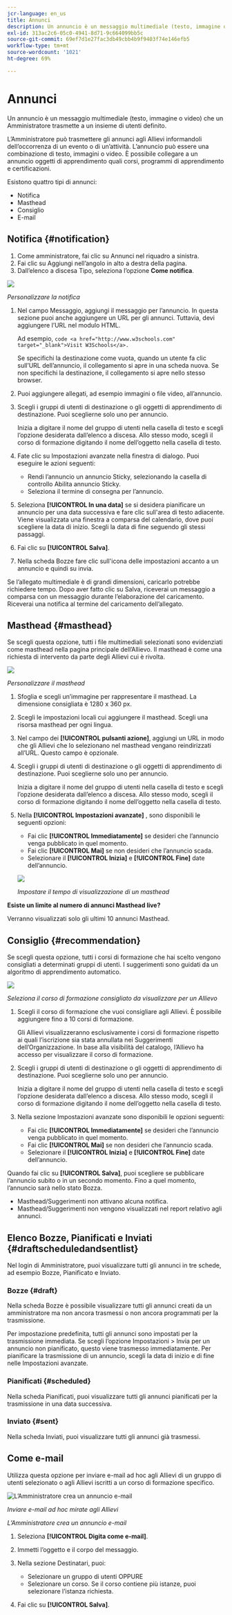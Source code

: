 ```yaml
---
jcr-language: en_us
title: Annunci
description: Un annuncio è un messaggio multimediale (testo, immagine o video) che un Amministratore trasmette a un insieme di utenti definito.
exl-id: 313ac2c6-05c0-4941-8d71-9c664099bb5c
source-git-commit: 69ef7d1e27fac3db49cbb4b9f9403f74e146efb5
workflow-type: tm+mt
source-wordcount: '1021'
ht-degree: 69%

---
```


# Annunci

Un annuncio è un messaggio multimediale (testo, immagine o video) che un Amministratore trasmette a un insieme di utenti definito.

L’Amministratore può trasmettere gli annunci agli Allievi informandoli dell’occorrenza di un evento o di un’attività. L’annuncio può essere una combinazione di testo, immagini o video. È possibile collegare a un annuncio oggetti di apprendimento quali corsi, programmi di apprendimento e certificazioni.

Esistono quattro tipi di annunci:

* Notifica
* Masthead
* Consiglio
* E-mail

## Notifica {#notification}

1. Come amministratore, fai clic su Annunci nel riquadro a sinistra.
1. Fai clic su Aggiungi nell’angolo in alto a destra della pagina.
1. Dall’elenco a discesa Tipo, seleziona l’opzione **Come notifica**.

![](assets/as-notofocation.png)

*Personalizzare la notifica*

1. Nel campo Messaggio, aggiungi il messaggio per l’annuncio. In questa sezione puoi anche aggiungere un URL per gli annunci. Tuttavia, devi aggiungere l’URL nel modulo HTML.

   Ad esempio,  `code <a href="http://www.w3schools.com" target="_blank">Visit W3Schools</a>.`

   Se specifichi la destinazione come vuota, quando un utente fa clic sull’URL dell’annuncio, il collegamento si apre in una scheda nuova. Se non specifichi la destinazione, il collegamento si apre nello stesso browser.

1. Puoi aggiungere allegati, ad esempio immagini o file video, all’annuncio.
1. Scegli i gruppi di utenti di destinazione o gli oggetti di apprendimento di destinazione. Puoi sceglierne solo uno per annuncio.

   Inizia a digitare il nome del gruppo di utenti nella casella di testo e scegli l’opzione desiderata dall’elenco a discesa. Allo stesso modo, scegli il corso di formazione digitando il nome dell’oggetto nella casella di testo.

1. Fate clic su Impostazioni avanzate nella finestra di dialogo. Puoi eseguire le azioni seguenti:

   * Rendi l’annuncio un annuncio Sticky, selezionando la casella di controllo Abilita annuncio Sticky.
   * Seleziona il termine di consegna per l’annuncio.

1. Seleziona **[!UICONTROL In una data]** se si desidera pianificare un annuncio per una data successiva e fare clic sull&#39;area di testo adiacente. Viene visualizzata una finestra a comparsa del calendario, dove puoi scegliere la data di inizio. Scegli la data di fine seguendo gli stessi passaggi.
1. Fai clic su **[!UICONTROL Salva]**.
1. Nella scheda Bozze fare clic sull&#39;icona delle impostazioni accanto a un annuncio e quindi su invia.

Se l’allegato multimediale è di grandi dimensioni, caricarlo potrebbe richiedere tempo. Dopo aver fatto clic su Salva, riceverai un messaggio a comparsa con un messaggio durante l’elaborazione del caricamento. Riceverai una notifica al termine del caricamento dell’allegato.

## Masthead {#masthead}

Se scegli questa opzione, tutti i file multimediali selezionati sono evidenziati come masthead nella pagina principale dell’Allievo. Il masthead è come una richiesta di intervento da parte degli Allievi cui è rivolta.

![](assets/masthead-announcement.png)

*Personalizzare il masthead*

1. Sfoglia e scegli un’immagine per rappresentare il masthead. La dimensione consigliata è 1280 x 360 px.
1. Scegli le impostazioni locali cui aggiungere il masthead. Scegli una risorsa masthead per ogni lingua.
1. Nel campo dei **[!UICONTROL pulsanti azione]**, aggiungi un URL in modo che gli Allievi che lo selezionano nel masthead vengano reindirizzati all’URL. Questo campo è opzionale.
1. Scegli i gruppi di utenti di destinazione o gli oggetti di apprendimento di destinazione. Puoi sceglierne solo uno per annuncio.

   Inizia a digitare il nome del gruppo di utenti nella casella di testo e scegli l’opzione desiderata dall’elenco a discesa. Allo stesso modo, scegli il corso di formazione digitando il nome dell’oggetto nella casella di testo.

1. Nella **[!UICONTROL Impostazioni avanzate]** , sono disponibili le seguenti opzioni:

   * Fai clic **[!UICONTROL Immediatamente]** se desideri che l’annuncio venga pubblicato in quel momento.
   * Fai clic **[!UICONTROL Mai]** se non desideri che l’annuncio scada.
   * Selezionare il **[!UICONTROL Inizia]** e **[!UICONTROL Fine]** date dell’annuncio.

   ![](assets/advanced-settings.png)

   *Impostare il tempo di visualizzazione di un masthead*

**Esiste un limite al numero di annunci Masthead live?**

Verranno visualizzati solo gli ultimi 10 annunci Masthead.

## Consiglio {#recommendation}

Se scegli questa opzione, tutti i corsi di formazione che hai scelto vengono consigliati a determinati gruppi di utenti. I suggerimenti sono guidati da un algoritmo di apprendimento automatico.

![](assets/recommendation-announcement.png)

*Seleziona il corso di formazione consigliato da visualizzare per un Allievo*

1. Scegli il corso di formazione che vuoi consigliare agli Allievi. È possibile aggiungere fino a 10 corsi di formazione.

   Gli Allievi visualizzeranno esclusivamente i corsi di formazione rispetto ai quali l’iscrizione sia stata annullata nei Suggerimenti dell’Organizzazione. In base alla visibilità del catalogo, l’Allievo ha accesso per visualizzare il corso di formazione.

1. Scegli i gruppi di utenti di destinazione o gli oggetti di apprendimento di destinazione. Puoi sceglierne solo uno per annuncio.

   Inizia a digitare il nome del gruppo di utenti nella casella di testo e scegli l’opzione desiderata dall’elenco a discesa. Allo stesso modo, scegli il corso di formazione digitando il nome dell’oggetto nella casella di testo.

1. Nella sezione Impostazioni avanzate sono disponibili le opzioni seguenti:

   * Fai clic **[!UICONTROL Immediatamente]** se desideri che l’annuncio venga pubblicato in quel momento.
   * Fai clic **[!UICONTROL Mai]** se non desideri che l’annuncio scada.
   * Selezionare il **[!UICONTROL Inizia]** e **[!UICONTROL Fine]** date dell’annuncio.

   <!--![](assets/advanced-settings.png)-->

Quando fai clic su **[!UICONTROL Salva]**, puoi scegliere se pubblicare l’annuncio subito o in un secondo momento. Fino a quel momento, l’annuncio sarà nello stato Bozza.

* Masthead/Suggerimenti non attivano alcuna notifica.
* Masthead/Suggerimenti non vengono visualizzati nel report relativo agli annunci.

## Elenco Bozze, Pianificati e Inviati {#draftscheduledandsentlist}

Nel login di Amministratore, puoi visualizzare tutti gli annunci in tre schede, ad esempio Bozze, Pianificato e Inviato.

<!--![](assets/three-tabs-announcement1.png)-->

### Bozze {#draft}

Nella scheda Bozze è possibile visualizzare tutti gli annunci creati da un amministratore ma non ancora trasmessi o non ancora programmati per la trasmissione.

Per impostazione predefinita, tutti gli annunci sono impostati per la trasmissione immediata. Se scegli l’opzione Impostazioni > Invia per un annuncio non pianificato, questo viene trasmesso immediatamente. Per pianificare la trasmissione di un annuncio, scegli la data di inizio e di fine nelle Impostazioni avanzate.

### Pianificati {#scheduled}

Nella scheda Pianificati, puoi visualizzare tutti gli annunci pianificati per la trasmissione in una data successiva.

### Inviato {#sent}

Nella scheda Inviati, puoi visualizzare tutti gli annunci già trasmessi.

## Come e-mail

Utilizza questa opzione per inviare e-mail ad hoc agli Allievi di un gruppo di utenti selezionato o agli Allievi iscritti a un corso di formazione specifico.

![L’Amministratore crea un annuncio e-mail](assets/email-announcement-admin.png)

*Inviare e-mail ad hoc mirate agli Allievi*

*L’Amministratore crea un annuncio e-mail*

1. Seleziona **[!UICONTROL Digita come e-mail]**.
1. Immetti l’oggetto e il corpo del messaggio.
1. Nella sezione Destinatari, puoi:

   * Selezionare un gruppo di utenti OPPURE
   * Selezionare un corso. Se il corso contiene più istanze, puoi selezionare l’istanza richiesta.

1. Fai clic su **[!UICONTROL Salva]**.
